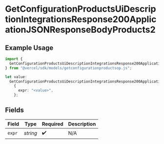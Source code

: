 # GetConfigurationProductsUiDescriptionIntegrationsResponse200ApplicationJSONResponseBodyProducts2

## Example Usage

```typescript
import {
  GetConfigurationProductsUiDescriptionIntegrationsResponse200ApplicationJSONResponseBodyProducts2,
} from "@vercel/sdk/models/getconfigurationproductsop.js";

let value:
  GetConfigurationProductsUiDescriptionIntegrationsResponse200ApplicationJSONResponseBodyProducts2 =
    {
      expr: "<value>",
    };
```

## Fields

| Field              | Type               | Required           | Description        |
| ------------------ | ------------------ | ------------------ | ------------------ |
| `expr`             | *string*           | :heavy_check_mark: | N/A                |